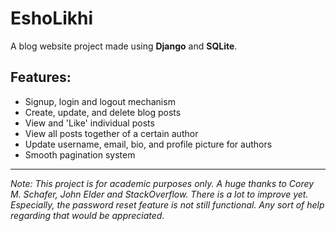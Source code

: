 # EshoLikhi
 
A blog website project made using **Django** and **SQLite**.

## Features:

- Signup, login and logout mechanism
- Create, update, and delete blog posts
- View and 'Like' individual posts
- View all posts together of a certain author
- Update username, email, bio, and profile picture for authors
- Smooth pagination system

________________________________________________
*Note: This project is for academic purposes only. A huge thanks to Corey M. Schafer, John Elder and StackOverflow. There is a lot to improve yet. Especially, the password reset feature is not still functional. Any sort of help regarding that would be appreciated.*